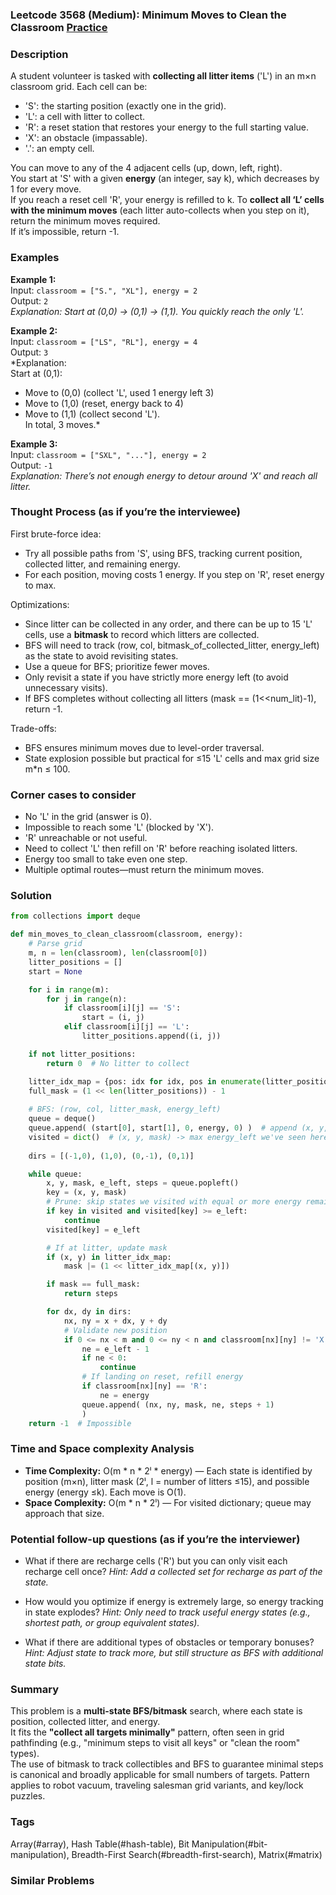 ### Leetcode 3568 (Medium): Minimum Moves to Clean the Classroom [Practice](https://leetcode.com/problems/minimum-moves-to-clean-the-classroom)

### Description  
A student volunteer is tasked with **collecting all litter items** ('L') in an m×n classroom grid. Each cell can be:
- 'S': the starting position (exactly one in the grid).
- 'L': a cell with litter to collect.
- 'R': a reset station that restores your energy to the full starting value.
- 'X': an obstacle (impassable).
- '.': an empty cell.

You can move to any of the 4 adjacent cells (up, down, left, right).  
You start at 'S' with a given **energy** (an integer, say k), which decreases by 1 for every move.  
If you reach a reset cell 'R', your energy is refilled to k.
To **collect all ‘L’ cells with the minimum moves** (each litter auto-collects when you step on it), return the minimum moves required.  
If it’s impossible, return -1.

### Examples  

**Example 1:**  
Input: `classroom = ["S.", "XL"], energy = 2`  
Output: `2`  
*Explanation: Start at (0,0) → (0,1) → (1,1). You quickly reach the only 'L'.*

**Example 2:**  
Input: `classroom = ["LS", "RL"], energy = 4`  
Output: `3`  
*Explanation:  
Start at (0,1):  
- Move to (0,0) (collect 'L', used 1 energy left 3)  
- Move to (1,0) (reset, energy back to 4)  
- Move to (1,1) (collect second 'L').  
In total, 3 moves.*

**Example 3:**  
Input: `classroom = ["SXL", "..."], energy = 2`  
Output: `-1`  
*Explanation: There’s not enough energy to detour around 'X' and reach all litter.*

### Thought Process (as if you’re the interviewee)  
First brute-force idea:  
- Try all possible paths from 'S', using BFS, tracking current position, collected litter, and remaining energy.
- For each position, moving costs 1 energy. If you step on 'R', reset energy to max.

Optimizations:  
- Since litter can be collected in any order, and there can be up to 15 'L' cells, use a **bitmask** to record which litters are collected.
- BFS will need to track (row, col, bitmask_of_collected_litter, energy_left) as the state to avoid revisiting states.
- Use a queue for BFS; prioritize fewer moves.
- Only revisit a state if you have strictly more energy left (to avoid unnecessary visits).
- If BFS completes without collecting all litters (mask == (1<<num_lit)-1), return -1.

Trade-offs:  
- BFS ensures minimum moves due to level-order traversal.
- State explosion possible but practical for ≤15 'L' cells and max grid size m\*n ≤ 100.

### Corner cases to consider  
- No 'L' in the grid (answer is 0).
- Impossible to reach some 'L' (blocked by 'X').
- 'R' unreachable or not useful.
- Need to collect 'L' then refill on 'R' before reaching isolated litters.
- Energy too small to take even one step.
- Multiple optimal routes—must return the minimum moves.

### Solution

```python
from collections import deque

def min_moves_to_clean_classroom(classroom, energy):
    # Parse grid
    m, n = len(classroom), len(classroom[0])
    litter_positions = []
    start = None

    for i in range(m):
        for j in range(n):
            if classroom[i][j] == 'S':
                start = (i, j)
            elif classroom[i][j] == 'L':
                litter_positions.append((i, j))

    if not litter_positions:
        return 0  # No litter to collect

    litter_idx_map = {pos: idx for idx, pos in enumerate(litter_positions)}
    full_mask = (1 << len(litter_positions)) - 1
    
    # BFS: (row, col, litter_mask, energy_left)
    queue = deque()
    queue.append( (start[0], start[1], 0, energy, 0) )  # append (x, y, mask, energy_left, steps)
    visited = dict()  # (x, y, mask) -> max energy_left we've seen here
    
    dirs = [(-1,0), (1,0), (0,-1), (0,1)]

    while queue:
        x, y, mask, e_left, steps = queue.popleft()
        key = (x, y, mask)
        # Prune: skip states we visited with equal or more energy remaining
        if key in visited and visited[key] >= e_left:
            continue
        visited[key] = e_left

        # If at litter, update mask
        if (x, y) in litter_idx_map:
            mask |= (1 << litter_idx_map[(x, y)])

        if mask == full_mask:
            return steps

        for dx, dy in dirs:
            nx, ny = x + dx, y + dy
            # Validate new position
            if 0 <= nx < m and 0 <= ny < n and classroom[nx][ny] != 'X':
                ne = e_left - 1
                if ne < 0:
                    continue
                # If landing on reset, refill energy
                if classroom[nx][ny] == 'R':
                    ne = energy
                queue.append( (nx, ny, mask, ne, steps + 1) 
                )
    return -1  # Impossible

```

### Time and Space complexity Analysis  

- **Time Complexity:** O(m \* n \* 2ˡ \* energy) — Each state is identified by position (m×n), litter mask (2ˡ, l = number of litters ≤15), and possible energy (energy ≤k). Each move is O(1).
- **Space Complexity:** O(m \* n \* 2ˡ) — For visited dictionary; queue may approach that size.

### Potential follow-up questions (as if you’re the interviewer)  

- What if there are recharge cells ('R') but you can only visit each recharge cell once?
  *Hint: Add a collected set for recharge as part of the state.*

- How would you optimize if energy is extremely large, so energy tracking in state explodes?
  *Hint: Only need to track useful energy states (e.g., shortest path, or group equivalent states).*

- What if there are additional types of obstacles or temporary bonuses?
  *Hint: Adjust state to track more, but still structure as BFS with additional state bits.*

### Summary
This problem is a **multi-state BFS/bitmask** search, where each state is position, collected litter, and energy.  
It fits the **"collect all targets minimally"** pattern, often seen in grid pathfinding (e.g., "minimum steps to visit all keys" or "clean the room" types).  
The use of bitmask to track collectibles and BFS to guarantee minimal steps is canonical and broadly applicable for small numbers of targets. Pattern applies to robot vacuum, traveling salesman grid variants, and key/lock puzzles.

### Tags
Array(#array), Hash Table(#hash-table), Bit Manipulation(#bit-manipulation), Breadth-First Search(#breadth-first-search), Matrix(#matrix)

### Similar Problems
